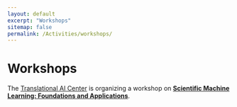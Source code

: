 ```yaml
---
layout: default
excerpt: "Workshops"
sitemap: false
permalink: /Activities/workshops/
---
```


# Workshops

The [Translational AI Center](https://www.trac-ai.iastate.edu) is organizing a workshop on [**Scientific Machine Learning: Foundations and Applications**](/Activities/workshops/SciML2022/). 

